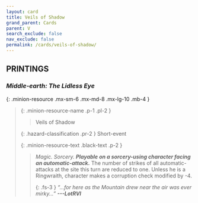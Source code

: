 ```yaml
---
layout: card
title: Veils of Shadow
grand_parent: Cards
parent: V
search_exclude: false
nav_exclude: false
permalink: /cards/veils-of-shadow/
---
```


## PRINTINGS


### _Middle-earth: The Lidless Eye_

{: .minion-resource .mx-sm-6 .mx-md-8 .mx-lg-10 .mb-4 }
> {: .minion-resource-name .p-1 .pl-2 }
> > <div class="hazard-mp"></div>
> > <div class="card-name">Veils of Shadow</div>
>
> {: .hazard-classification .pr-2 }
> Short-event
>
> {: .minion-resource-text .black-text .p-2 }
> > _Magic._ _Sorcery._ ***Playable on a sorcery-using character facing an automatic-attack.*** The number of strikes of all automatic-attacks at the site this turn are reduced to one. Unless he is a Ringwraith, character makes a corruption check modified by -4. 
> > 
> > {: .fs-3 } 
> > _“...for here as the Mountain drew near the air was ever mirky...”_ ***---&#65279;LotRVI*** 
> 
